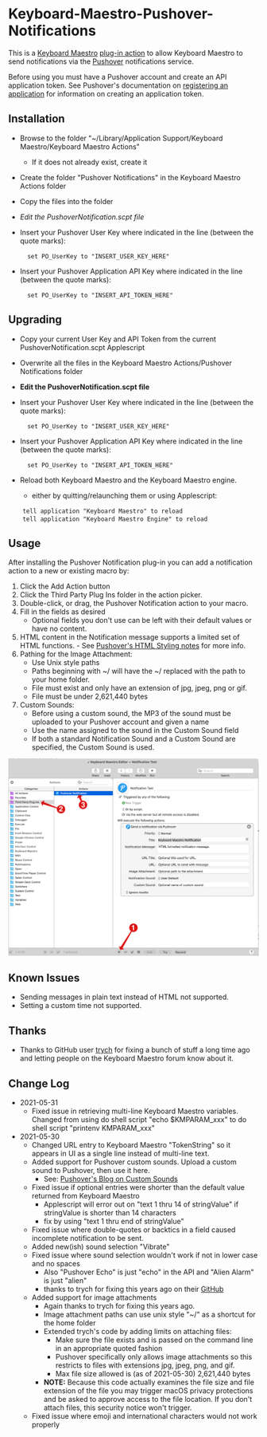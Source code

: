 # Keyboard-Maestro-Pushover-Notifications

This is a [Keyboard Maestro](http://www.keyboardmaestro.com) [plug-in action](https://wiki.keyboardmaestro.com/manual/Plug_In_Actions)
to allow Keyboard Maestro to send notifications via the [Pushover](https://pushover.net)
notifications service.

Before using you must have a Pushover account and create an API application token. See
Pushover's documentation on [registering an application](https://pushover.net/api#registration) for
information on creating an application token.

## Installation
- Browse to the folder "~/Library/Application Support/Keyboard Maestro/Keyboard Maestro Actions"
	- If it does not already exist, create it
- Create the folder "Pushover Notifications" in the Keyboard Maestro Actions folder
- Copy the files into the folder
- _Edit the PushoverNotification.scpt file_
- Insert your Pushover User Key where indicated in the line (between the quote marks):

        set PO_UserKey to "INSERT_USER_KEY_HERE"

- Insert your Pushover Application API Key where indicated in the line (between the quote marks):

        set PO_UserKey to "INSERT_API_TOKEN_HERE"

## Upgrading
- Copy your current User Key and API Token from the current PushoverNotification.scpt Applescript
- Overwrite all the files in the Keyboard Maestro Actions/Pushover Notifications folder
- __Edit the PushoverNotification.scpt file__
- Insert your Pushover User Key where indicated in the line (between the quote marks):

        set PO_UserKey to "INSERT_USER_KEY_HERE"

- Insert your Pushover Application API Key where indicated in the line (between the quote marks):

        set PO_UserKey to "INSERT_API_TOKEN_HERE"

- Reload both Keyboard Maestro and the Keyboard Maestro engine.
	- either by quitting/relaunching them or using Applescript:

```	
	tell application "Keyboard Maestro" to reload
	tell application "Keyboard Maestro Engine" to reload
```

## Usage

After installing the Pushover Notification plug-in you can add a notification action
to a new or existing macro by:
1. Click the Add Action button
2. Click the Third Party Plug Ins folder in the action picker.
3. Double-click, or drag, the Pushover Notification action to your macro.
4. Fill in the fields as desired
	- Optional fields you don't use can be left with their default values or have no content.
5. HTML content in the Notification message supports a limited set of HTML functions.
		- See [Pushover's HTML Styling notes](https://pushover.net/api#html) for more info.
6. Pathing for the Image Attachment:
	- Use Unix style paths
	- Paths beginning with ~/ will have the ~/ replaced with the path to your home folder.
	- File must exist and only have an extension of jpg, jpeg, png or gif.
	- File must be under 2,621,440 bytes
7. Custom Sounds:
	- Before using a custom sound, the MP3 of the sound must be uploaded to your Pushover account and given a name
	- Use the name assigned to the sound in the Custom Sound field
	- If both a standard Notification Sound and a Custom Sound are specified, the Custom Sound is used.

![Pushover Action Screenshot - Shows how to add the action to a macro. Fields shown are Priority (drop-down picker), Title, Notification Message, URL Title, URL, Image Attachment, Notification Sound (drop-down picker), Custom Sound](docs/PushoverNotificationAction.png)

## Known Issues
- Sending messages in plain text instead of HTML not supported.
- Setting a custom time not supported.

## Thanks
- Thanks to GitHub user [trych](https://github.com/trych) for fixing a bunch of stuff a long time ago and letting people on the Keyboard Maestro forum know about it.

## Change Log
- 2021-05-31
	- Fixed issue in retrieving multi-line Keyboard Maestro variables. Changed from using do shell script "echo $KMPARAM_xxx" to do shell script "printenv KMPARAM_xxx"
- 2021-05-30
	- Changed URL entry to Keyboard Maestro "TokenString" so it appears in UI as a single line instead of multi-line text.
	- Added support for Pushover custom sounds. Upload a custom sound to Pushover, then use it here.
		- See: [Pushover's Blog on Custom Sounds](https://blog.pushover.net/posts/2021/3/custom-sounds)
	- Fixed issue if optional entries were shorter than the default value returned from Keyboard Maestro
		- Applescript will error out on "text 1 thru 14 of stringValue" if stringValue is shorter than 14 characters
		- fix by using "text 1 thru end of stringValue"
	- Fixed issue where double-quotes or backtics in a field caused incomplete notification to be sent.
	- Added new(ish) sound selection "Vibrate"
	- Fixed issue where sound selection wouldn't work if not in lower case and no spaces
		- Also "Pushover Echo" is just "echo" in the API and "Alien Alarm" is just "alien"
		- thanks to trych for fixing this years ago on their [GitHub](https://github.com/trych/Keyboard-Maestro-Pushover-Notifications)
	- Added support for image attachments
		- Again thanks to trych for fixing this years ago.
		- Image attachment paths can use unix style "~/" as a shortcut for the home folder
		- Extended trych's code by adding limits on attaching files:
			- Make sure the file exists and is passed on the command line in an appropriate quoted fashion
			- Pushover specifically only allows image attachments so this restricts to files with extensions jpg, jpeg, png, and gif.
			- Max file size allowed is (as of 2021-05-30) 2,621,440 bytes
		- **NOTE:** Because this code actually examines the file size and file extension of the file you may trigger macOS privacy protections
		  and be asked to approve access to the file location. If you don't attach files, this security notice won't trigger.
	- Fixed issue where emoji and international characters would not work properly

